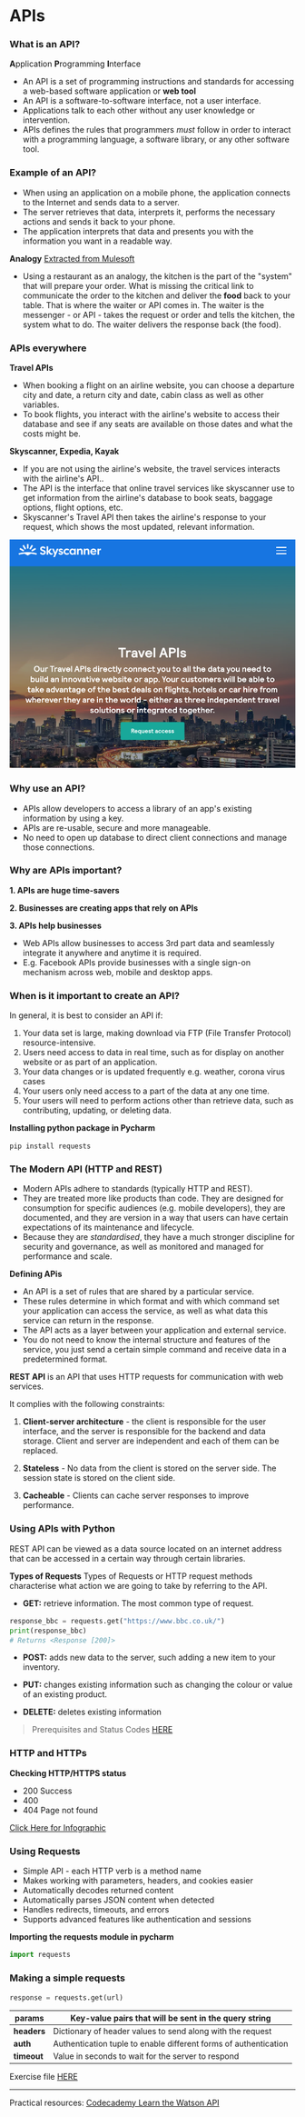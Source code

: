 # APIs

### What is an API?
**A**pplication **P**rogramming **I**nterface 
- An API is a set of programming instructions and standards for accessing a web-based software application or **web tool**
- An API is a software-to-software interface, not a user interface.
- Applications talk to each other without any user knowledge or intervention. 
- APIs defines the rules that programmers *must* follow in order to interact with a programming language, a software library, or any other software tool.

### Example of an API?
- When using an application on a mobile phone, the application connects to the Internet and sends data to a server.
- The server retrieves that data, interprets it, performs the necessary actions and sends it back to your phone. 
- The application interprets that data and presents you with the information you want in a readable way. 

**Analogy**
[Extracted from Mulesoft](https://www.mulesoft.com/resources/api/what-is-an-api)
- Using a restaurant as an analogy, the kitchen is the part of the "system" that will prepare your order. What is missing the critical link to communicate the order to the kitchen and deliver the **food** back to your table. That is where the waiter or API comes in. The waiter is the messenger - or API - takes the request or order and tells the kitchen, the system what to do. The waiter delivers the response back (the food).

### APIs everywhere
**Travel APIs**
- When booking a flight on an airline website, you can choose a departure city and date, a return city and date, cabin class as well as other variables. 
- To book flights, you interact with the airline's website to access their database and see if any seats are available on those dates and what the costs might be.

**Skyscanner, Expedia, Kayak**
- If you are not using the airline's website, the travel services interacts with the airline's API..
- The API is the interface that online travel services like skyscanner use to get information from the airline's database to book seats, baggage options, flight options, etc. 
- Skyscanner's Travel API then takes the airline's response to your request, which shows the most updated, relevant information. 

![Skyscanner_api](images/skyscanner_api.png)

### Why use an API?
- APIs allow developers to access a library of an app's existing information by using a key. 
- APIs are re-usable, secure and more manageable.
- No need to open up database to direct client connections and manage those connections. 

### Why are APIs important?
**1. APIs are huge time-savers**

**2. Businesses are creating apps that rely on APIs**

**3. APIs help businesses**
- Web APIs allow businesses to access 3rd part data and seamlessly integrate it anywhere and anytime it is required. 
- E.g. Facebook APIs provide businesses with a single sign-on mechanism across web, mobile and desktop apps.

### When is it important to create an API?

In general, it is best to consider an API if:
1. Your data set is large, making download via FTP (File Transfer Protocol) resource-intensive. 
2. Users need access to data in real time, such as for display on another website or as part of an application. 
3. Your data changes or is updated frequently e.g. weather, corona virus cases
4. Your users only need access to a part of the data at any one time. 
5. Your users will need to perform actions other than retrieve data, such as contributing, updating, or deleting data.




**Installing python package in Pycharm**

`pip install requests`

### The Modern API (HTTP and REST)

- Modern APIs adhere to standards (typically HTTP and REST).
- They are treated more like products than code. They are designed for consumption for specific audiences (e.g. mobile developers), they are documented, and they are version in a way that users can have certain expectations of its maintenance and lifecycle. 
- Because they are *standardised*, they have a much stronger discipline for security and governance, as well as monitored and managed for performance and scale.

**Defining APis**
- An API is a set of rules that are shared by a particular service.
- These rules determine in which format and with which command set your application can access the service, as well as what data this service can return in the response.
- The API acts as a layer between your application and external service.
- You do not need to know the internal structure and features of the service, you just send a certain simple command and receive data in a predetermined format.

**REST API** is an API that uses HTTP requests for communication with web services. 

It complies with the following constraints:
1. **Client-server architecture** - the client is responsible for the user interface, and the server is responsible for the backend and data storage. Client and server are independent and each of them can be replaced.

2. **Stateless** - No data from the client is stored on the server side. The session state is stored on the client side. 

3. **Cacheable** - Clients can cache server responses to improve performance. 


### Using APIs with Python
REST API can be viewed as a data source located on an internet address that can be accessed in a certain way through certain libraries.

**Types of Requests**
Types of Requests or HTTP request methods characterise what action we are going to take by referring to the API.

- **GET:** retrieve information. The most common type of request. 

```python
response_bbc = requests.get("https://www.bbc.co.uk/")
print(response_bbc)
# Returns <Response [200]>
```
- **POST:** adds new data to the server, such adding a new item to your inventory. 

- **PUT:** changes existing information such as changing the colour or value of an existing product. 

- **DELETE:** deletes existing information

> Prerequisites and Status Codes [HERE](restAPI_python.md)

### HTTP and HTTPs
**Checking HTTP/HTTPS status**
* 200  Success
* 400 
* 404 Page not found 


[Click Here for Infographic](../images/http-decision-diagram.png)

### Using Requests
* Simple API - each HTTP verb is a method name 
* Makes working with parameters, headers, and cookies easier
* Automatically decodes returned content
* Automatically parses JSON content when detected
* Handles redirects, timeouts, and errors
* Supports advanced features like authentication and sessions

**Importing the requests module in pycharm**

```python
import requests
```

### Making a simple requests
```python
response = requests.get(url)
```

**params**|Key-value pairs that will be sent in the query string
-------|--------
**headers**| Dictionary of header values to send along with the request
**auth**| Authentication tuple to enable different forms of authentication
**timeout**| Value in seconds to wait for the server to respond 

Exercise file [HERE](python_requests_module.py)

---
Practical resources: [Codecademy Learn the Watson API](https://www.codecademy.com/learn/ibm-watson)

